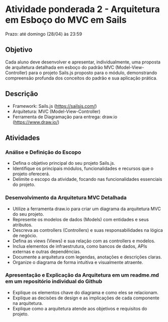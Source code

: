# Atividade ponderada 2 - Arquitetura em Esboço do MVC em Sails

Prazo: até domingo (28/04) às 23:59

## Objetivo
Cada aluno deve desenvolver e apresentar, individualmente, uma proposta de arquitetura detalhada em esboço do padrão MVC (Model-View-Controller) para o projeto Sails.js proposto para o módulo, demonstrando compreensão profunda dos conceitos do padrão e sua aplicação prática.

## Descrição
- Framework: Sails.js (https://sailsjs.com/)
- Arquitetura: MVC (Model-View-Controller)
- Ferramenta de Diagramação para entrega: draw.io (https://www.draw.io/)

## Atividades

### Análise e Definição do Escopo
- Defina o objetivo principal do seu projeto Sails.js.
- Identifique os principais módulos, funcionalidades e recursos que o projeto oferecerá.
- Delimite o escopo da atividade, focando nas funcionalidades essenciais do projeto.

### Desenvolvimento da Arquitetura MVC Detalhada
- Utilize a ferramenta draw.io para criar um diagrama da arquitetura MVC do seu projeto.
- Represente os modelos de dados (Models) com entidades e seus atributos.
- Descreva as controllers (Controllers) e suas responsabilidades na lógica de negócio.
- Defina as views (Views) e sua relação com as controllers e modelos.
- Inclua elementos de infraestrutura, como bancos de dados, APIs externas e outras dependências.
- Documente a arquitetura com legendas, anotações e descrições claras.
- Organize o diagrama de forma intuitiva e visualmente atraente.

### Apresentação e Explicação da Arquitetura em um readme.md em um repositório individual do Github
- Explique os elementos chave do diagrama e como eles se relacionam.
- Explique as decisões de design e as implicações de cada componente na arquitetura.
- Explique como a arquitetura atende aos objetivos e requisitos do projeto.